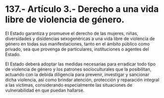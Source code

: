 # 137.- Artículo 3.- Derecho a una vida libre de violencia de género.

El Estado garantiza y promueve el derecho de las mujeres, niñas, diversidades y disidencias sexogenéricas a una vida libre de violencia de género en todas sus manifestaciones, tanto en el ámbito público como privado, sea que provenga de particulares, instituciones o agentes del Estado.&#x20;

El Estado deberá adoptar las medidas necesarias para erradicar todo tipo de violencia de género y los patrones socioculturales que la posibilitan, actuando con la debida diligencia para prevenir, investigar y sancionar dicha violencia, así como brindar atención, protección y reparación integral a las víctimas, considerando especialmente las situaciones de vulnerabilidad en que puedan hallarse.
